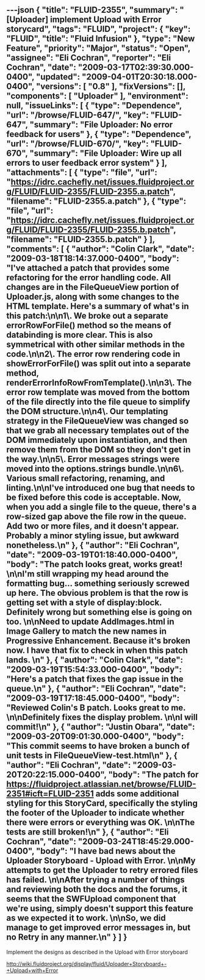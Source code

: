 ---json
{
  "title": "FLUID-2355",
  "summary": "[Uploader] implement Upload with Error storycard",
  "tags": "FLUID",
  "project": {
    "key": "FLUID",
    "title": "Fluid Infusion"
  },
  "type": "New Feature",
  "priority": "Major",
  "status": "Open",
  "assignee": "Eli Cochran",
  "reporter": "Eli Cochran",
  "date": "2009-03-17T02:39:30.000-0400",
  "updated": "2009-04-01T20:30:18.000-0400",
  "versions": [
    "0.8"
  ],
  "fixVersions": [],
  "components": [
    "Uploader"
  ],
  "environment": null,
  "issueLinks": [
    {
      "type": "Dependence",
      "url": "/browse/FLUID-647/",
      "key": "FLUID-647",
      "summary": "File Uploader: No error feedback for users"
    },
    {
      "type": "Dependence",
      "url": "/browse/FLUID-670/",
      "key": "FLUID-670",
      "summary": "File Uploader: Wire up all errors to user feedback error system"
    }
  ],
  "attachments": [
    {
      "type": "file",
      "url": "https://idrc.cachefly.net/issues.fluidproject.org/FLUID/FLUID-2355/FLUID-2355.a.patch",
      "filename": "FLUID-2355.a.patch"
    },
    {
      "type": "file",
      "url": "https://idrc.cachefly.net/issues.fluidproject.org/FLUID/FLUID-2355/FLUID-2355.b.patch",
      "filename": "FLUID-2355.b.patch"
    }
  ],
  "comments": [
    {
      "author": "Colin Clark",
      "date": "2009-03-18T18:14:37.000-0400",
      "body": "I've attached a patch that provides some refactoring for the error handling code. All changes are in the FileQueueView portion of Uploader.js, along with some changes to the HTML template. Here's a summary of what's in this patch:\n\n1\\. We broke out a separate errorRowForFile() method so the means of databinding is more clear. This is also symmetrical with other similar methods in the code.\n\n2\\. The error row rendering code in showErrorForFile() was split out into a separate method, renderErrorInfoRowFromTemplate().\n\n3\\. The error row template was moved from the bottom of the file directly into the file queue to simplify the DOM structure.\n\n4\\. Our templating strategy in the FileQueueView was changed so that we grab all necessary templates out of the DOM immediately upon instantiation, and then remove them from the DOM so they don't get in the way.\n\n5\\. Error messages strings were moved into the options.strings bundle.\n\n6\\. Various small refactoring, renaming, and linting.\n\nI've introduced one bug that needs to be fixed before this code is acceptable. Now, when you add a single file to the queue, there's a row-sized gap above the file row in the queue. Add two or more files, and it doesn't appear. Probably a minor styling issue, but awkward nonetheless.\n"
    },
    {
      "author": "Eli Cochran",
      "date": "2009-03-19T01:18:40.000-0400",
      "body": "The patch looks great, works great!&#x20;\n\nI'm still wrapping my head around the formatting bug... something seriously screwed up here. The obvious problem is that the row is getting set with a style of display:block. Definitely wrong but something else is going on too.&#x20;\n\nNeed to update AddImages.html in Image Gallery to match the new names in Progressive Enhancement. Because it's broken now. I have that fix to check in when this patch lands.&#x20;\n"
    },
    {
      "author": "Colin Clark",
      "date": "2009-03-19T15:54:33.000-0400",
      "body": "Here's a patch that fixes the gap issue in the queue.\n"
    },
    {
      "author": "Eli Cochran",
      "date": "2009-03-19T17:18:45.000-0400",
      "body": "Reviewed Colin's B patch. Looks great to me.&#x20;\n\nDefinitely fixes the display problem.&#x20;\n\nI will commit!\n"
    },
    {
      "author": "Justin Obara",
      "date": "2009-03-20T09:01:30.000-0400",
      "body": "This commit seems to have broken a bunch of unit tests in FileQueueView-test.html\n"
    },
    {
      "author": "Eli Cochran",
      "date": "2009-03-20T20:22:15.000-0400",
      "body": "The patch for <https://fluidproject.atlassian.net/browse/FLUID-2351#icft=FLUID-2351> adds some additional styling for this StoryCard, specifically the styling the footer of the Uploader to indicate whether there were errors or everything was OK.&#x20;\n\nThe tests are still broken!\n"
    },
    {
      "author": "Eli Cochran",
      "date": "2009-03-24T18:45:29.000-0400",
      "body": "I have bad news about the Uploader Storyboard - Upload with Error. &#x20;\n\nMy attempts to get the Uploader to retry errored files has failed.&#x20;\n\nAfter trying a number of things and reviewing both the docs and the forums, it seems that the SWFUpload component that we're using, simply doesn't support this feature as we expected it to work.&#x20;\n\nSo, we did manage to get improved error messages in, but no Retry in any manner.\n"
    }
  ]
}
---
Implement the designs as described in the Upload with Error storyboard&#x20;

<http://wiki.fluidproject.org/display/fluid/Uploader+Storyboard+-+Upload+with+Error>

        